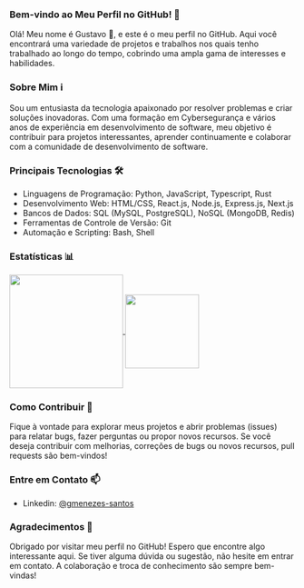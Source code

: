 ### Bem-vindo ao Meu Perfil no GitHub! 🚀

Olá! Meu nome é Gustavo 👋, e este é o meu perfil no GitHub. Aqui você encontrará uma variedade de projetos e trabalhos nos quais tenho trabalhado ao longo do tempo, cobrindo uma ampla gama de interesses e habilidades.

### Sobre Mim ℹ️

Sou um entusiasta da tecnologia apaixonado por resolver problemas e criar soluções inovadoras. Com uma formação em Cybersegurança e vários anos de experiência em desenvolvimento de software, meu objetivo é contribuir para projetos interessantes, aprender continuamente e colaborar com a comunidade de desenvolvimento de software.

### Principais Tecnologias 🛠
- Linguagens de Programação: Python, JavaScript, Typescript, Rust
- Desenvolvimento Web: HTML/CSS, React.js, Node.js, Express.js, Next.js
- Bancos de Dados: SQL (MySQL, PostgreSQL), NoSQL (MongoDB, Redis)
- Ferramentas de Controle de Versão: Git
- Automação e Scripting: Bash, Shell

### Estatísticas 📊
<a href="https://github.com/anuraghazra/github-readme-stats">
  <img height=200 align="center" src="https://github-readme-stats.vercel.app/api?username=gmenezes-santos&locale=pt-br" />
</a>
<a href="https://github.com/anuraghazra/convoychat">
  <img height=130 max-height=200 align="center" src="https://github-readme-stats.vercel.app/api/top-langs?username=gmenezes-santos&layout=compact&langs_count=8&card_width=200&locale=pt-br" />
</a>

### Como Contribuir 🤝

Fique à vontade para explorar meus projetos e abrir problemas (issues) para relatar bugs, fazer perguntas ou propor novos recursos.
Se você deseja contribuir com melhorias, correções de bugs ou novos recursos, pull requests são bem-vindos!

### Entre em Contato 📫

- Linkedin: [@gmenezes-santos](www.linkedin.com/in/gmenezes-santos)

<!-- - Twitter: @SeuTwitter --> 

### Agradecimentos 🙏

Obrigado por visitar meu perfil no GitHub! Espero que encontre algo interessante aqui. Se tiver alguma dúvida ou sugestão, não hesite em entrar em contato. A colaboração e troca de conhecimento são sempre bem-vindas!
